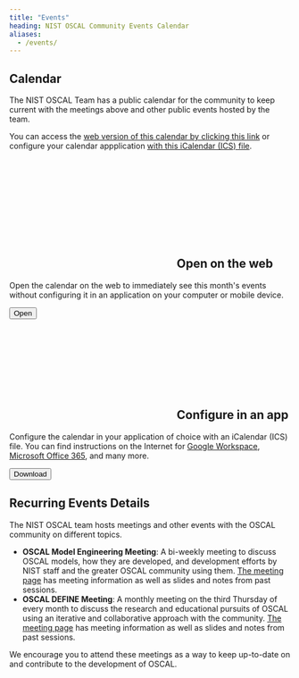 ```yaml
---
title: "Events"
heading: NIST OSCAL Community Events Calendar
aliases:
  - /events/
---
```


## Calendar

The NIST OSCAL Team has a public calendar for the community to keep current with the meetings above and other public events hosted by the team.

You can access the [web version of this calendar by clicking this link](https://outlook.office365.com/calendar/published/553a60383771471381091ed979a954f6@nist.gov/e72d2ca648dc4c3db7470fb7339674f211929765598025548039/calendar.html) or configure your calendar appplication [with this iCalendar (ICS) file](https://outlook.office365.com/owa/calendar/553a60383771471381091ed979a954f6@nist.gov/e72d2ca648dc4c3db7470fb7339674f211929765598025548039/calendar.ics).

</br>

<div class="usa-card-group">
    <div class="usa-card tablet:grid-col">
        <div class="usa-card__container">
            <div class="usa-card__header">
                <h2 class="usa-card__heading"><svg class="usa-icon" aria-hidden="true" focusable="false" role="img"><use xlink:href="/img/sprite.svg#launch"></use></svg><a id="section_6" class="usa-anchor"></a>Open on the web</h2>
            </div>
            <div class="usa-card__body">
                <p>Open the calendar on the web to immediately see this month's events without configuring it in an application on your computer or mobile device.</p>
            </div>
            <div class="usa-card__footer">
                <button 
                    onclick="window.location.href='https://outlook.office365.com/owa/calendar/553a60383771471381091ed979a954f6@nist.gov/e72d2ca648dc4c3db7470fb7339674f211929765598025548039/calendar.html'"
                    type="button"
                    class="usa-button" 
                    id="events-web-calendar">Open</button>
            </div>
        </div>
    </div>
    <div class="usa-card tablet:grid-col">
        <div class="usa-card__container">
            <div class="usa-card__header">
                <h2 class="usa-card__heading"><svg class="usa-icon" aria-hidden="true" focusable="false" role="img"><use xlink:href="/img/sprite.svg#event"></use></svg><a id="section_6" class="usa-anchor"></a>Configure in an app</h2>
            </div>
            <div class="usa-card__body">
                <p>Configure the calendar in your application of choice with an iCalendar (ICS) file. You can find instructions on the Internet for <a href="https://support.google.com/calendar/answer/37118">Google Workspace</a>, <a href="https://support.microsoft.com/en-us/office/import-or-subscribe-to-a-calendar-in-outlook-on-the-web-503ffaf6-7b86-44fe-8dd6-8099d95f38df">Microsoft Office 365</a>, and many more.</p>
            </div>
            <div class="usa-card__footer">
                <button 
                    onclick="window.location.href='https://outlook.office365.com/owa/calendar/553a60383771471381091ed979a954f6@nist.gov/e72d2ca648dc4c3db7470fb7339674f211929765598025548039/calendar.ics'"
                    type="button"
                    class="usa-button" 
                    id="events-ics-download">Download</button>
            </div>
        </div>
    </div>
</div>

## Recurring Events Details

The NIST OSCAL team hosts meetings and other events with the OSCAL community on different topics.

- **OSCAL Model Engineering Meeting**: A bi-weekly meeting to discuss OSCAL models, how they are developed, and development efforts by NIST staff and the greater OSCAL community using them. [The meeting page](model-engineering-meeting/) has meeting information as well as slides and notes from past sessions.
- **OSCAL DEFINE Meeting**: A monthly meeting on the third Thursday of every month to discuss the research and educational pursuits of OSCAL using an iterative and collaborative approach with the community. [The meeting page](define-meeting/) has meeting information as well as slides and notes from past sessions.

We encourage you to attend these meetings as a way to keep up-to-date on and contribute to the development of OSCAL.

